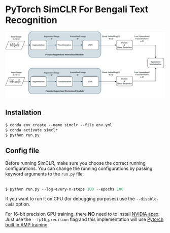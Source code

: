 # PyTorch SimCLR For Bengali Text Recognition
<!-- [![DOI](https://zenodo.org/badge/241184407.svg)](https://zenodo.org/badge/latestdoi/241184407) -->


<!-- ### Blog post with full documentation: [Exploring SimCLR: A Simple Framework for Contrastive Learning of Visual Representations](https://sthalles.github.io/simple-self-supervised-learning/) -->

![Image of SimCLR Arch](resource/framework.png)


## Installation

```
$ conda env create --name simclr --file env.yml
$ conda activate simclr
$ python run.py
```

## Config file

Before running SimCLR, make sure you choose the correct running configurations. You can change the running configurations by passing keyword arguments to the ```run.py``` file.

```python

$ python run.py --log-every-n-steps 100 --epochs 100 

```

If you want to run it on CPU (for debugging purposes) use the ```--disable-cuda``` option.

For 16-bit precision GPU training, there **NO** need to to install [NVIDIA apex](https://github.com/NVIDIA/apex). Just use the ```--fp16_precision``` flag and this implementation will use [Pytorch built in AMP training](https://pytorch.org/docs/stable/notes/amp_examples.html).

